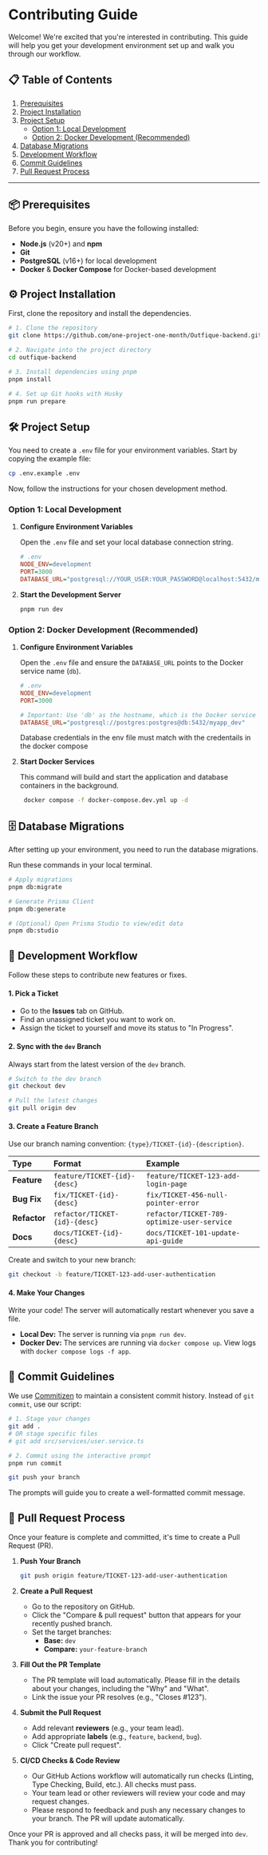 # Contributing Guide

Welcome\! We're excited that you're interested in contributing. This guide will help you get your development environment set up and walk you through our workflow.

## 📋 Table of Contents

1.  [Prerequisites](https://www.google.com/search?q=%23-prerequisites)
2.  [Project Installation](https://www.google.com/search?q=%23-project-installation)
3.  [Project Setup](https://www.google.com/search?q=%23-project-setup)
    - [Option 1: Local Development](https://www.google.com/search?q=%23option-1-local-development)
    - [Option 2: Docker Development (Recommended)](https://www.google.com/search?q=%23option-2-docker-development-recommended)
4.  [Database Migrations](https://www.google.com/search?q=%23-database-migrations)
5.  [Development Workflow](https://www.google.com/search?q=%23-development-workflow)
6.  [Commit Guidelines](https://www.google.com/search?q=%23-commit-guidelines)
7.  [Pull Request Process](https://www.google.com/search?q=%23-pull-request-process)

---

## 📦 Prerequisites

Before you begin, ensure you have the following installed:

- **Node.js** (v20+) and **npm**
- **Git**
- **PostgreSQL** (v16+) for local development
- **Docker** & **Docker Compose** for Docker-based development

## ⚙️ Project Installation

First, clone the repository and install the dependencies.

```bash
# 1. Clone the repository
git clone https://github.com/one-project-one-month/Outfique-backend.git

# 2. Navigate into the project directory
cd outfique-backend

# 3. Install dependencies using pnpm
pnpm install

# 4. Set up Git hooks with Husky
pnpm run prepare
```

## 🛠️ Project Setup

You need to create a `.env` file for your environment variables. Start by copying the example file:

```bash
cp .env.example .env
```

Now, follow the instructions for your chosen development method.

### Option 1: Local Development

1.  **Configure Environment Variables**

    Open the `.env` file and set your local database connection string.

    ```ini
    # .env
    NODE_ENV=development
    PORT=3000
    DATABASE_URL="postgresql://YOUR_USER:YOUR_PASSWORD@localhost:5432/myapp_dev"
    ```

2.  **Start the Development Server**

    ```bash
    pnpm run dev
    ```

### Option 2: Docker Development (Recommended)

1.  **Configure Environment Variables**

    Open the `.env` file and ensure the `DATABASE_URL` points to the Docker service name (`db`).

    ```ini
    # .env
    NODE_ENV=development
    PORT=3000

    # Important: Use 'db' as the hostname, which is the Docker service name
    DATABASE_URL="postgresql://postgres:postgres@db:5432/myapp_dev"
    ```

    Database credentials in the env file must match with the credentails in the docker compose

2.  **Start Docker Services**

    This command will build and start the application and database containers in the background.

    ```bash
     docker compose -f docker-compose.dev.yml up -d
    ```

## 🗄️ Database Migrations

After setting up your environment, you need to run the database migrations.

Run these commands in your local terminal.

```bash
# Apply migrations
pnpm db:migrate

# Generate Prisma Client
pnpm db:generate

# (Optional) Open Prisma Studio to view/edit data
pnpm db:studio
```

## 🚀 Development Workflow

Follow these steps to contribute new features or fixes.

#### 1\. Pick a Ticket

- Go to the **Issues** tab on GitHub.
- Find an unassigned ticket you want to work on.
- Assign the ticket to yourself and move its status to "In Progress".

#### 2\. Sync with the `dev` Branch

Always start from the latest version of the `dev` branch.

```bash
# Switch to the dev branch
git checkout dev

# Pull the latest changes
git pull origin dev
```

#### 3\. Create a Feature Branch

Use our branch naming convention: `{type}/TICKET-{id}-{description}`.

| Type         | Format                        | Example                                     |
| :----------- | :---------------------------- | :------------------------------------------ |
| **Feature**  | `feature/TICKET-{id}-{desc}`  | `feature/TICKET-123-add-login-page`         |
| **Bug Fix**  | `fix/TICKET-{id}-{desc}`      | `fix/TICKET-456-null-pointer-error`         |
| **Refactor** | `refactor/TICKET-{id}-{desc}` | `refactor/TICKET-789-optimize-user-service` |
| **Docs**     | `docs/TICKET-{id}-{desc}`     | `docs/TICKET-101-update-api-guide`          |

Create and switch to your new branch:

```bash
git checkout -b feature/TICKET-123-add-user-authentication
```

#### 4\. Make Your Changes

Write your code\! The server will automatically restart whenever you save a file.

- **Local Dev:** The server is running via `pnpm run dev`.
- **Docker Dev:** The services are running via `docker compose up`. View logs with `docker compose logs -f app`.

## 📝 Commit Guidelines

We use [Commitizen](https://github.com/commitizen/cz-cli) to maintain a consistent commit history. Instead of `git commit`, use our script:

```bash
# 1. Stage your changes
git add .
# OR stage specific files
# git add src/services/user.service.ts

# 2. Commit using the interactive prompt
pnpm run commit

git push your branch
```

The prompts will guide you to create a well-formatted commit message.

## 🔀 Pull Request Process

Once your feature is complete and committed, it's time to create a Pull Request (PR).

1.  **Push Your Branch**

    ```bash
    git push origin feature/TICKET-123-add-user-authentication
    ```

2.  **Create a Pull Request**
    - Go to the repository on GitHub.
    - Click the "Compare & pull request" button that appears for your recently pushed branch.
    - Set the target branches:
      - **Base:** `dev`
      - **Compare:** `your-feature-branch`

3.  **Fill Out the PR Template**
    - The PR template will load automatically. Please fill in the details about your changes, including the "Why" and "What".
    - Link the issue your PR resolves (e.g., "Closes \#123").

4.  **Submit the Pull Request**
    - Add relevant **reviewers** (e.g., your team lead).
    - Add appropriate **labels** (e.g., `feature`, `backend`, `bug`).
    - Click "Create pull request".

5.  **CI/CD Checks & Code Review**
    - Our GitHub Actions workflow will automatically run checks (Linting, Type Checking, Build, etc.). All checks must pass.
    - Your team lead or other reviewers will review your code and may request changes.
    - Please respond to feedback and push any necessary changes to your branch. The PR will update automatically.

Once your PR is approved and all checks pass, it will be merged into `dev`. Thank you for contributing\!
